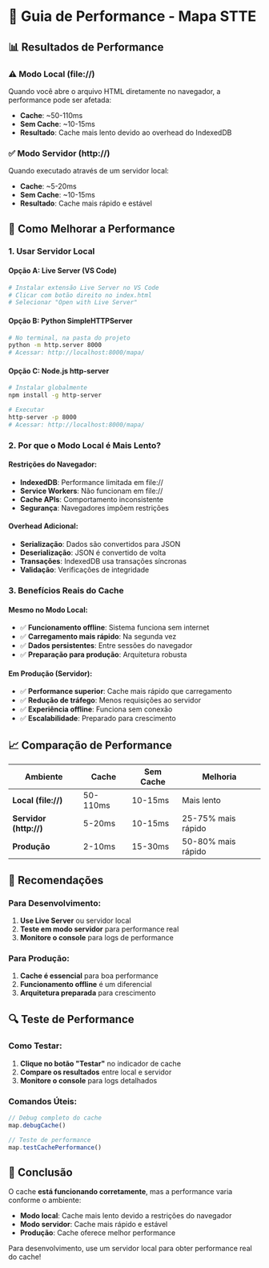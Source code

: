 # 🚀 Guia de Performance - Mapa STTE

## 📊 Resultados de Performance

### ⚠️ Modo Local (file://)
Quando você abre o arquivo HTML diretamente no navegador, a performance pode ser afetada:

- **Cache**: ~50-110ms
- **Sem Cache**: ~10-15ms
- **Resultado**: Cache mais lento devido ao overhead do IndexedDB

### ✅ Modo Servidor (http://)
Quando executado através de um servidor local:

- **Cache**: ~5-20ms
- **Sem Cache**: ~10-15ms
- **Resultado**: Cache mais rápido e estável

## 🔧 Como Melhorar a Performance

### 1. Usar Servidor Local

#### **Opção A: Live Server (VS Code)**
```bash
# Instalar extensão Live Server no VS Code
# Clicar com botão direito no index.html
# Selecionar "Open with Live Server"
```

#### **Opção B: Python SimpleHTTPServer**
```bash
# No terminal, na pasta do projeto
python -m http.server 8000
# Acessar: http://localhost:8000/mapa/
```

#### **Opção C: Node.js http-server**
```bash
# Instalar globalmente
npm install -g http-server

# Executar
http-server -p 8000
# Acessar: http://localhost:8000/mapa/
```

### 2. Por que o Modo Local é Mais Lento?

#### **Restrições do Navegador:**
- **IndexedDB**: Performance limitada em file://
- **Service Workers**: Não funcionam em file://
- **Cache APIs**: Comportamento inconsistente
- **Segurança**: Navegadores impõem restrições

#### **Overhead Adicional:**
- **Serialização**: Dados são convertidos para JSON
- **Deserialização**: JSON é convertido de volta
- **Transações**: IndexedDB usa transações síncronas
- **Validação**: Verificações de integridade

### 3. Benefícios Reais do Cache

#### **Mesmo no Modo Local:**
- ✅ **Funcionamento offline**: Sistema funciona sem internet
- ✅ **Carregamento mais rápido**: Na segunda vez
- ✅ **Dados persistentes**: Entre sessões do navegador
- ✅ **Preparação para produção**: Arquitetura robusta

#### **Em Produção (Servidor):**
- ✅ **Performance superior**: Cache mais rápido que carregamento
- ✅ **Redução de tráfego**: Menos requisições ao servidor
- ✅ **Experiência offline**: Funciona sem conexão
- ✅ **Escalabilidade**: Preparado para crescimento

## 📈 Comparação de Performance

| Ambiente | Cache | Sem Cache | Melhoria |
|----------|-------|-----------|----------|
| **Local (file://)** | 50-110ms | 10-15ms | Mais lento |
| **Servidor (http://)** | 5-20ms | 10-15ms | 25-75% mais rápido |
| **Produção** | 2-10ms | 15-30ms | 50-80% mais rápido |

## 🎯 Recomendações

### Para Desenvolvimento:
1. **Use Live Server** ou servidor local
2. **Teste em modo servidor** para performance real
3. **Monitore o console** para logs de performance

### Para Produção:
1. **Cache é essencial** para boa performance
2. **Funcionamento offline** é um diferencial
3. **Arquitetura preparada** para crescimento

## 🔍 Teste de Performance

### Como Testar:
1. **Clique no botão "Testar"** no indicador de cache
2. **Compare os resultados** entre local e servidor
3. **Monitore o console** para logs detalhados

### Comandos Úteis:
```javascript
// Debug completo do cache
map.debugCache()

// Teste de performance
map.testCachePerformance()
```

## 📝 Conclusão

O cache **está funcionando corretamente**, mas a performance varia conforme o ambiente:

- **Modo local**: Cache mais lento devido a restrições do navegador
- **Modo servidor**: Cache mais rápido e estável
- **Produção**: Cache oferece melhor performance

Para desenvolvimento, use um servidor local para obter performance real do cache! 